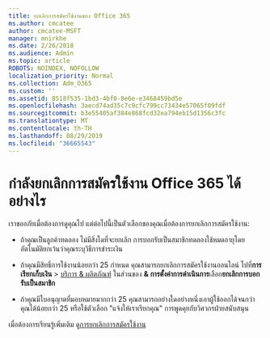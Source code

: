 ```yaml
---
title: ยกเลิกการสมัครใช้งานของ Office 365
ms.author: cmcatee
author: cmcatee-MSFT
manager: mnirkhe
ms.date: 2/26/2018
ms.audience: Admin
ms.topic: article
ROBOTS: NOINDEX, NOFOLLOW
localization_priority: Normal
ms.collection: Adm_O365
ms.custom: ''
ms.assetid: 8518f535-1bd3-4bf0-8e6e-e3468459bd5e
ms.openlocfilehash: 3aecd74ad35c7c9cfc799cc73434e57065f09fdf
ms.sourcegitcommit: b3e55405af384e868fcd32ea794eb15d1356c3fc
ms.translationtype: MT
ms.contentlocale: th-TH
ms.lasthandoff: 08/29/2019
ms.locfileid: "36665543"
---
```

# <a name="cancelling-your-office-365-subscription"></a>กำลังยกเลิกการสมัครใช้งาน Office 365 ได้อย่างไร

เราขออภัยเมื่อต้องการดูคุณไป แต่ต่อไปนี้เป็นตัวเลือกของคุณเมื่อต้องการยกเลิกการสมัครใช้งาน:
  
- ถ้าคุณเป็นลูกค้าทดลอง ไม่มีสิ่งใดที่จะยกเลิก การบอกรับเป็นสมาชิกทดลองใช้หมดอายุโดยอัตโนมัติยกเว้นว่าคุณระบุวิธีการชำระเงิน

- ถ้าคุณมีสิทธิ์การใช้งานน้อยกว่า 25 กำหนด คุณสามารถยกเลิกการสมัครใช้งานออนไลน์ ไปที่**การเรียกเก็บเงิน** \> [บริการ & ผลิตภัณฑ์](https://go.microsoft.com/fwlink/p/?linkid=842054) ในส่วนของ **& การตั้งค่าการดำเนินการ**เลือก**ยกเลิกการบอกรับเป็นสมาชิก**

- ถ้าคุณมีใบอนุญาตที่มอบหมายมากกว่า 25 คุณสามารถอย่างใดอย่างหนึ่งเอาผู้ใช้ออกได้จนกว่าคุณได้น้อยกว่า 25 หรือใช้ตัวเลือก "แจ้งให้เราเรียกคุณ" การพูดคุยกับวิศวกรฝ่ายสนับสนุน

เมื่อต้องการเรียนรู้เพิ่มเติม ดู[การยกเลิกการสมัครใช้งาน](https://docs.microsoft.com/office365/admin/subscriptions-and-billing/cancel-your-subscription)